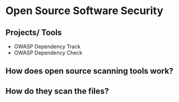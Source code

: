 # Open Source Software Security

## Projects/ Tools

- OWASP Dependency Track
- OWASP Dependency Check

## How does open source scanning tools work?
## How do they scan the files?






